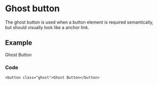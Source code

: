 # Ghost button

The ghost button is used when a button element is required semantically, but should visually look like a anchor link.

## Example

Ghost Button

### Code

    <button class="ghost">Ghost Button</button>
